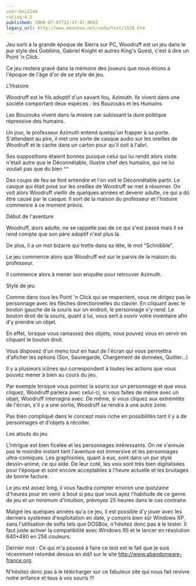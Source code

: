 ```yaml
---
user:bnj2244
rating:4.5
published: 2006-07-07T22:47:47.000Z
legacy_url: http://www.emunova.net/veda/test/1528.htm
---
```

Jeu sorti à la grande époque de Sierra sur PC, Woodruff est un jeu dans le pur style des Gobliiins, Gabriel Knight et autres King's Quest, c'est à dire un Point 'n Click.  

Ce jeu restera gravé dans la mémoire des joueurs que nous étions à l'époque de l'âge d'or de se style de jeu.  

  

  

L'Histoire  

  

Woodruff est le fils adoptif d'un savant fou, Azimuth. Ils vivent dans une société comportant deux espèces : les Bouzouks et les Humains  

Les Bouzouks vivent dans la misère car subissant la dure politique répressive des humains.  

Un jour, le professeur Azimuth entend quelqu'un frapper à sa porte. S'attendant au pire, il met une sorte de casque audio sur les oreilles de Woodruff et le cache dans un carton pour qu'il soit à l'abri.  

Ses suppositions étaient bonnes puisque celui qui lui rendit alors visite n'était autre que le Déconnétable, illustre chef des humains, qui ne lui voulait pas que du bien ^^  

Des coups de feu se font entendre et l'on voit le Déconnétable partir. Le casque qui était posé sur les oreilles de Woodruff se met à résonner. On voit alors Woodruff vieillir de quelques années et devenir adulte, ce qui a dû être causé par le casque. Il sort de la maison du professeur et l'histoire commence à ce moment précis.  

  

Début de l'aventure  

  

Woodruff, alors adulte, ne se rappelle pas de ce qui s'est passé mais il se rend compte que son père adoptif n'est plus là.  

De plus, il a un mot bizarre qui trotte dans sa tête, le mot "Schnibble".  

Le jeu commence alors que Woodruff est sur le parvis de la maison du professeur.  

Il commence alors à mener son enquête pour retrouver Azimuth.  

  

Style de jeu  

  

Comme dans tous les Point 'n Click qui se respectent, vous ne dirigez pas le personnage avec les flèches directionnelles du clavier. En cliquant avec le bouton gauche de la souris sur un endroit, le personnage s'y rend. Le bouton droit de la souris, quant à lui, vous sert à ouvrir votre inventaire afin d'y prendre un objet.  

En effet, lorsque vous ramassez des objets, vous pouvez vous en servir en cliquant le bouton droit.  

Vous disposez d'un menu tout en haut de l'écran qui vous permettra d'aficher les options (Son, Sauvegarde, Chargement de données, Quitter...)  

Il y a plusieurs icônes qui correspondent à toutes les actions que vous pouvez mener à bien au cours du jeu.  

Par exemple lorsque vous pointez la souris sur un personnage et que vous cliquez, Woodruff parlera avec celui-ci, si vous faites de même avec un objet, Woodruff interragira avec. De même, si vous cliquez aux extrémités de l'écran, s'il y a une sortie, Woodruff se rendra à une autre zone.  

Pas bien compliqué dans le concept mais riche en possibilités tant il y a de personnages et d'objets à récolter.  

  

Les atouts du jeu  

  

L'intrigue est bien ficelée et les personnages intéressants. On ne s'ennuie pas le moindre instant tant l'aventure est immersive et les personnages ultra-comiques. Les graphismes, quant à eux, sont dans un pur style dessin-animé, ce qui aide. De leur coté, les voix sont très bien digitalisées pour l'époque et sont encore acceptables à l'heure actuelle et les bruitages de bonne facture.  

Le jeu est assez long, il vous faudra compter environ une quinzaine d'heures pour en venir à bout si peu que vous ayez l'habitude de ce genre de jeu et un minimum d'intuition, prévoyez 25 heures dans le cas contraire.  

  

Malgré les quelques années qu'a ce jeu, il est possible d'y jouer avec les derniers systèmes d'exploitation en date, y compris bien sûr Windows XP, sans l'utilisation de softs tels que DOSBox, n'hésitez donc pas à le tester. Il faut juste activer la compatibilité avec Windows 95 et le lancer en résolution 640\*480 en 256 couleurs.  

Dernier mot : Ce qui m'a poussé à faire ce test est le fait que je suis récemment retombé dessus en dd/l sur le site http://www.abandonware-france.org.  

N'hésitez donc pas à le télécharger sur ce fabuleux site qui nous fait revivre notre enfance et tous à vos souris !!!